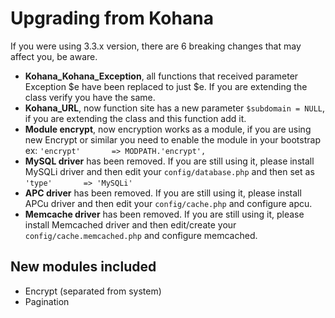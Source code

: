 # Upgrading from Kohana

If you were using 3.3.x version, there are 6 breaking changes that may affect you, be aware.

- **Kohana_Kohana_Exception**, all functions that received parameter Exception $e have been replaced to just $e. If you are extending the class verify you have the same.
- **Kohana_URL**, now function site has a new parameter `$subdomain = NULL`, if you are extending the class and this function add it.
- **Module encrypt**, now encryption works as a module, if you are using new Encrypt or similar you need to enable the module in your bootstrap ex: `'encrypt'       => MODPATH.'encrypt',` 
- **MySQL driver** has been removed. If you are still using it, please install MySQLi driver and then edit your `config/database.php` and then set as `'type'       => 'MySQLi'`
- **APC driver** has been removed. If you are still using it, please install APCu driver and then edit your `config/cache.php` and configure apcu.
- **Memcache driver** has been removed. If you are still using it, please install Memcached driver and then edit/create your `config/cache.memcached.php` and configure memcached.

## New modules included

- Encrypt (separated from system)
- Pagination
